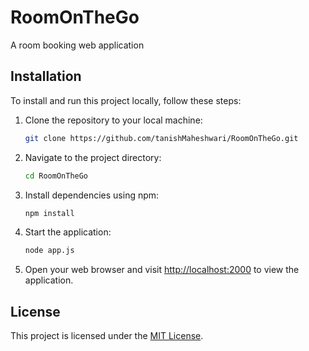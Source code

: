 # RoomOnTheGo

A room booking web application

## Installation

To install and run this project locally, follow these steps:

1. Clone the repository to your local machine:

   ```bash
   git clone https://github.com/tanishMaheshwari/RoomOnTheGo.git
   ```

2. Navigate to the project directory:

   ```bash
   cd RoomOnTheGo
   ```

3. Install dependencies using npm:

   ```bash
   npm install
   ```

4. Start the application:

   ```bash
   node app.js
   ```

5. Open your web browser and visit [http://localhost:2000](http://localhost:2000) to view the application.

## License

This project is licensed under the [MIT License](LICENSE).
